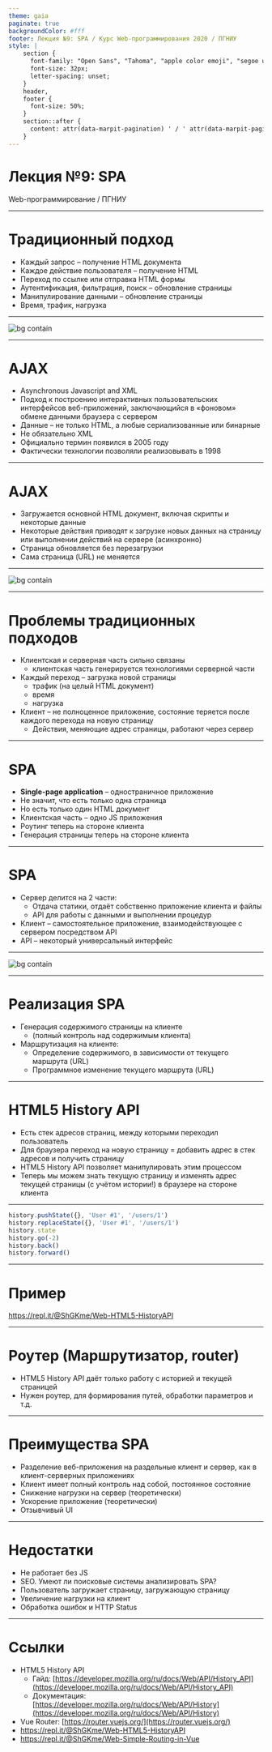 ```yaml
---
theme: gaia
paginate: true
backgroundColor: #fff
footer: Лекция №9: SPA / Курс Web-программирования 2020 / ПГНИУ
style: |
    section {
      font-family: "Open Sans", "Tahoma", "apple color emoji", "segoe ui emoji", "segoe ui symbol", "noto color emoji";
      font-size: 32px;
      letter-spacing: unset;
    }
    header,
    footer {
      font-size: 50%;
    } 
    section::after {
      content: attr(data-marpit-pagination) ' / ' attr(data-marpit-pagination-total);
    }
---
```


<!-- _class: lead -->

# **Лекция №9: SPA**

Web-программирование / ПГНИУ

---

# Традиционный подход

- Каждый запрос – получение HTML документа
- Каждое действие пользователя – получение HTML
- Переход по ссылке или отправка HTML формы
- Аутентификация, фильтрация, поиск – обновление страницы
- Манипулирование данными – обновление страницы
- Время, трафик, нагрузка

---

![bg contain](img/application-2.png)

---

# AJAX

- Asynchronous Javascript and XML
- Подход к построению интерактивных пользовательских интерфейсов веб-приложений, заключающийся в «фоновом» обмене данными браузера с сервером
- Данные – не только HTML, а любые сериализованные или бинарные
- Не обязательно XML
- Официально термин появился в 2005 году
- Фактически технологии позволяли реализовывать в 1998

---

# AJAX

- Загружается основной HTML документ, включая скрипты и некоторые данные
- Некоторые действия приводят к загрузке новых данных на страницу или выполнении действий на сервере (асинхронно)
- Страница обновляется без перезагрузки
- Сама страница (URL) не меняется

---

![bg contain](img/ajax.png) 

---

# Проблемы традиционных подходов

- Клиентская и серверная часть сильно связаны
    - клиентская часть генерируется технологиями серверной части
- Каждый переход – загрузка новой страницы
    - трафик (на целый HTML документ)
    - время
    - нагрузка
- Клиент – не полноценное приложение, состояние теряется после каждого перехода на новую страницу
    - Действия, меняющие адрес страницы, работают через сервер

---

# SPA

* **Single-page application** – одностраничное приложение
* Не значит, что есть только одна страница
* Но есть только один HTML документ
* Клиентская часть – одно JS приложения
* Роутинг теперь на стороне клиента
* Генерация страницы теперь на стороне клиента

---

# SPA

- Сервер делится на 2 части:
    - Отдача статики, отдаёт собственно приложение клиента и файлы
    - API для работы с данными и выполнении процедур
- Клиент – самостоятельное приложение, взаимодействующее с сервером посредством API
- API – некоторый универсальный интерфейс

---

![bg contain](img/SPA.png)

---

# Реализация SPA

* Генерация содержимого страницы на клиенте
    - (полный контроль над содержимым клиента)
* Маршрутизация на клиенте:
    - Определение содержимого, в зависимости от текущего маршрута (URL)
    - Программное изменение текущего маршрута (URL)

---

# HTML5 History API

- Есть стек адресов страниц, между которыми переходил пользователь
- Для браузера переход на новую страницу = добавить адрес в стек адресов и получить страницу
- HTML5 History API позволяет манипулировать этим процессом
- Теперь мы можем знать текущую страницу и изменять адрес текущей страницы (с учётом истории!) в браузере на стороне клиента

---

```javascript
history.pushState({}, 'User #1', '/users/1')
history.replaceState({}, 'User #1', '/users/1')
history.state
history.go(-2)
history.back()
history.forward()
```

---

# Пример

https://repl.it/@ShGKme/Web-HTML5-HistoryAPI

---

# Роутер (Маршрутизатор, router)

- HTML5 History API даёт только работу с историей и текущей страницей
- Нужен роутер, для формирования путей, обработки параметров и т.д.

---

# Преимущества SPA

* Разделение веб-приложения на раздельные клиент и сервер, как в клиент-серверных приложениях
* Клиент имеет полный контроль над собой, постоянное состояние
* Снижение нагрузки на сервер (теоретически)
* Ускорение приложение (теоретически)
* Отзывчивый UI

---

# Недостатки

* Не работает без JS
* SEO. Умеют ли поисковые системы анализировать SPA?
* Пользователь загружает страницу, загружающую страницу
* Увеличение нагрузки на клиент
* Обработка ошибок и HTTP Status

---

# Ссылки

- HTML5 History API
    - Гайд: [https://developer.mozilla.org/ru/docs/Web/API/History_API](https://developer.mozilla.org/ru/docs/Web/API/History_API)
    - Документация: [https://developer.mozilla.org/ru/docs/Web/API/History](https://developer.mozilla.org/ru/docs/Web/API/History)
- Vue Router: [https://router.vuejs.org/](https://router.vuejs.org/)
- https://repl.it/@ShGKme/Web-HTML5-HistoryAPI
- https://repl.it/@ShGKme/Web-Simple-Routing-in-Vue
